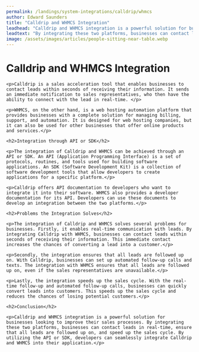 ```yaml
---
permalink: /landings/system-integrations/calldrip/whmcs
author: Edward Saunders
title: "Calldrip and WHMCS Integration"
leadhead: "Calldrip and WHMCS integration is a powerful solution for businesses looking to improve their sales processes"
leadtext: "By integrating these two platforms, businesses can contact leads in real-time, ensure that all leads are followed up on, and speed up the sales cycle. By utilizing the API or SDK, developers can seamlessly integrate Calldrip and WHMCS into their application."
image: /assets/images/articles/people-sitting-near-table.webp
---
```

<div class="arttext">	<h1>Calldrip and WHMCS Integration</h1>

	<p>Calldrip is a sales acceleration tool that enables businesses to contact leads within seconds of receiving their information. It sends an immediate notification to sales representatives, who then have the ability to connect with the lead in real-time. </p>

	<p>WHMCS, on the other hand, is a web hosting automation platform that provides businesses with a complete solution for managing billing, support, and automation. It is designed for web hosting companies, but it can also be used for other businesses that offer online products and services.</p>

	<h2>Integration through API or SDK</h2>

	<p>The integration of Calldrip and WHMCS can be achieved through an API or SDK. An API (Application Programming Interface) is a set of protocols, routines, and tools used for building software applications. An SDK (Software Development Kit) is a collection of software development tools that allow developers to create applications for a specific platform.</p>

	<p>Calldrip offers API documentation to developers who want to integrate it into their software. WHMCS also provides a developer documentation for its API. Developers can use these documents to develop an integration between the two platforms.</p>

	<h2>Problems the Integration Solves</h2>

	<p>The integration of Calldrip and WHMCS solves several problems for businesses. Firstly, it enables real-time communication with leads. By integrating Calldrip with WHMCS, businesses can contact leads within seconds of receiving their information. This immediate contact increases the chances of converting a lead into a customer.</p>

	<p>Secondly, the integration ensures that all leads are followed up on. With Calldrip, businesses can set up automated follow-up calls and texts. The integration with WHMCS ensures that all leads are followed up on, even if the sales representatives are unavailable.</p>

	<p>Lastly, the integration speeds up the sales cycle. With the real-time follow-up and automated follow-up calls, businesses can quickly convert leads into customers. This speeds up the sales cycle and reduces the chances of losing potential customers.</p>

	<h2>Conclusion</h2>

	<p>Calldrip and WHMCS integration is a powerful solution for businesses looking to improve their sales processes. By integrating these two platforms, businesses can contact leads in real-time, ensure that all leads are followed up on, and speed up the sales cycle. By utilizing the API or SDK, developers can seamlessly integrate Calldrip and WHMCS into their application.</p>
</div>